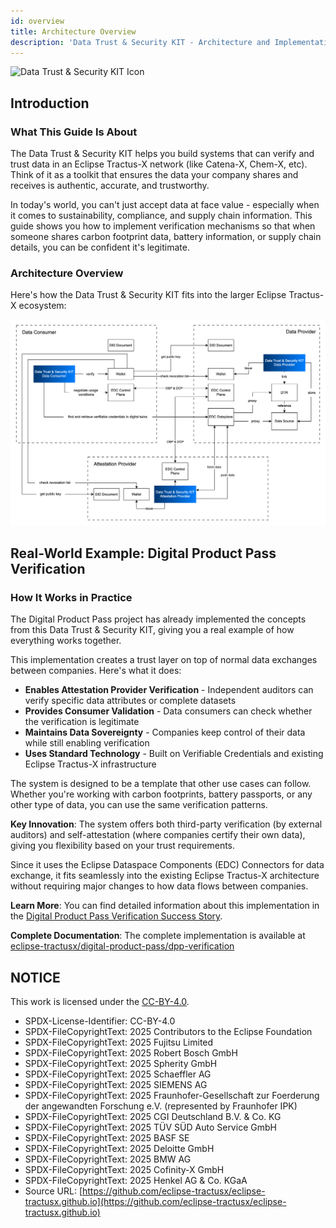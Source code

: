 ```yaml
---
id: overview
title: Architecture Overview
description: 'Data Trust & Security KIT - Architecture and Implementation Guide'
---
```


![Data Trust & Security KIT Icon](@site/static/img/kits/data-trust-and-security/data-trust-and-security-kit-logo.svg)

## Introduction

### What This Guide Is About

The Data Trust & Security KIT helps you build systems that can verify and trust data in an Eclipse Tractus-X network (like Catena-X, Chem-X, etc). Think of it as a toolkit that ensures the data your company shares and receives is authentic, accurate, and trustworthy.

In today's world, you can't just accept data at face value - especially when it comes to sustainability, compliance, and supply chain information. This guide shows you how to implement verification mechanisms so that when someone shares carbon footprint data, battery information, or supply chain details, you can be confident it's legitimate.

### Architecture Overview

Here's how the Data Trust & Security KIT fits into the larger Eclipse Tractus-X ecosystem:

![data trust & security kit architecture](../resources/DataTrust&SecurityKit-Architecture.drawio.svg)

## Real-World Example: Digital Product Pass Verification

### How It Works in Practice

The Digital Product Pass project has already implemented the concepts from this Data Trust & Security KIT, giving you a real example of how everything works together.

This implementation creates a trust layer on top of normal data exchanges between companies. Here's what it does:

- **Enables Attestation Provider Verification** - Independent auditors can verify specific data attributes or complete datasets
- **Provides Consumer Validation** - Data consumers can check whether the verification is legitimate
- **Maintains Data Sovereignty** - Companies keep control of their data while still enabling verification
- **Uses Standard Technology** - Built on Verifiable Credentials and existing Eclipse Tractus-X infrastructure

The system is designed to be a template that other use cases can follow. Whether you're working with carbon footprints, battery passports, or any other type of data, you can use the same verification patterns.

**Key Innovation**: The system offers both third-party verification (by external auditors) and self-attestation (where companies certify their own data), giving you flexibility based on your trust requirements.

Since it uses the Eclipse Dataspace Components (EDC) Connectors for data exchange, it fits seamlessly into the existing Eclipse Tractus-X architecture without requiring major changes to how data flows between companies.

**Learn More**: You can find detailed information about this implementation in the [Digital Product Pass Verification Success Story](../success-stories/dpp-verification-success-story.mdx).

**Complete Documentation**: The complete implementation is available at [eclipse-tractusx/digital-product-pass/dpp-verification](https://github.com/eclipse-tractusx/digital-product-pass/blob/d48d7b67d742f4177bd6272b93897a9346a38819/dpp-verification/README.md)

## NOTICE

This work is licensed under the [CC-BY-4.0](https://creativecommons.org/licenses/by/4.0/legalcode).

- SPDX-License-Identifier: CC-BY-4.0
- SPDX-FileCopyrightText: 2025 Contributors to the Eclipse Foundation
- SPDX-FileCopyrightText: 2025 Fujitsu Limited
- SPDX-FileCopyrightText: 2025 Robert Bosch GmbH
- SPDX-FileCopyrightText: 2025 Spherity GmbH
- SPDX-FileCopyrightText: 2025 Schaeffler AG
- SPDX-FileCopyrightText: 2025 SIEMENS AG
- SPDX-FileCopyrightText: 2025 Fraunhofer-Gesellschaft zur Foerderung der angewandten Forschung e.V. (represented by Fraunhofer IPK)
- SPDX-FileCopyrightText: 2025 CGI Deutschland B.V. & Co. KG
- SPDX-FileCopyrightText: 2025 TÜV SÜD Auto Service GmbH
- SPDX-FileCopyrightText: 2025 BASF SE
- SPDX-FileCopyrightText: 2025 Deloitte GmbH
- SPDX-FileCopyrightText: 2025 BMW AG
- SPDX-FileCopyrightText: 2025 Cofinity-X GmbH
- SPDX-FileCopyrightText: 2025 Henkel AG & Co. KGaA
- Source URL: [https://github.com/eclipse-tractusx/eclipse-tractusx.github.io](https://github.com/eclipse-tractusx/eclipse-tractusx.github.io)
